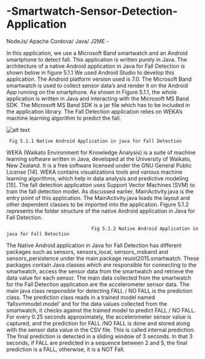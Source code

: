 # -Smartwatch-Sensor-Detection-Application
NodeJs/ Apache Cordova/ Java/ J2ME -


In this application, we use a Microsoft Band smartwatch and an Android smartphone to detect fall. This application is written purely in Java. The architecture of a native Android application in Java for Fall Detection is shown below in figure 5.1.1 
We used Android Studio to develop this application. The Android platform version used is 7.0. The Microsoft Band smartwatch is used to collect sensor data’s and render it on the Android App running on the smartphone.  As shown in Figure 5.1.1, the whole application is written in Java and interacting with the Microsoft MS Band SDK. The Microsoft MS Band SDK is a jar file which has to be included in the application library. The Fall Detection application relies on  WEKA’s machine learning algorithm  to predict the fall.
 
 ![alt text](https://github.com/vimalMK/Fall-Detection-Application-Using-Microsoft-Band-Watch.git/img.png)


	 Fig 5.1.1 Native Android Application in java for Fall Detection

WEKA  (Waikato Environment for Knowledge Analysis)  is a suite of machine learning software written in Java, developed at the University of Waikato, New Zealand. It is a free software licensed under the GNU General Public License [14]. WEKA contains visualizations tools and various machine learning algorithms, which help in data analysis and predictive modeling [15]. The fall detection application uses Support Vector Machines (SVM) to train the fall detection model.
As discussed earlier, MainActivity.java is the entry point of this application. The MainActivity.java loads the layout and other dependent classes to be imported into the application. Figure 5.1.2 represents the folder structure of the native Android application in Java for Fall Detection. 

 

                                   Fig 5.1.2 Native Android Application in java for Fall Detection 

The Native Android application in Java for Fall Detection has different packages such as sensors, sensors_local, sensors_msband and sensors_persistence under the main package reuiot2015.smartwatch. These packages contain Java classes which are responsible for connecting to the smartwatch, access the sensor data from the smartwatch and retrieve the data value for each sensor. The main data collected from the smartwatch for the Fall Detection application are the accelerometer sensor data. 
The main java class responsible for detecting FALL / NO FALL is the prediction class. The prediction class reads in a trained model named ‘fallsvmmodel.model’ and for the data values collected from the smartwatch, it checks against the trained model to predict FALL / NO FALL. 
For every 0.25 seconds approximately, the accelerometer sensor value is captured, and the prediction for FALL /NO FALL is done and stored along with the sensor data value in the CSV file. This is called internal prediction. The final prediction is detected in a sliding window of 3 seconds. In that 3 seconds, if FALL are predicted in a sequence between 2 and 5, the final prediction is a FALL, otherwise, it is a NOT Fall.
